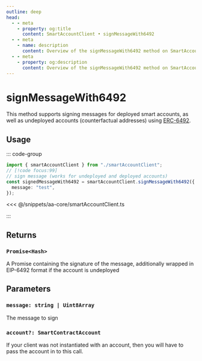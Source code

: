 ```yaml
---
outline: deep
head:
  - - meta
    - property: og:title
      content: SmartAccountClient • signMessageWith6492
  - - meta
    - name: description
      content: Overview of the signMessageWith6492 method on SmartAccountClient
  - - meta
    - property: og:description
      content: Overview of the signMessageWith6492 method on SmartAccountClient
---
```


# signMessageWith6492

This method supports signing messages for deployed smart accounts, as well as undeployed accounts (counterfactual addresses) using [ERC-6492](https://eips.ethereum.org/EIPS/eip-6492).

## Usage

::: code-group

```ts [example.ts]
import { smartAccountClient } from "./smartAccountClient";
// [!code focus:99]
// sign message (works for undeployed and deployed accounts)
const signedMessageWith6492 = smartAccountClient.signMessageWith6492({
  message: "test",
});
```

<<< @/snippets/aa-core/smartAccountClient.ts

:::

## Returns

### `Promise<Hash>`

A Promise containing the signature of the message, additionally wrapped in EIP-6492 format if the account is undeployed

## Parameters

### `message: string | Uint8Array`

The message to sign

### `account?: SmartContractAccount`

If your client was not instantiated with an account, then you will have to pass the account in to this call.
